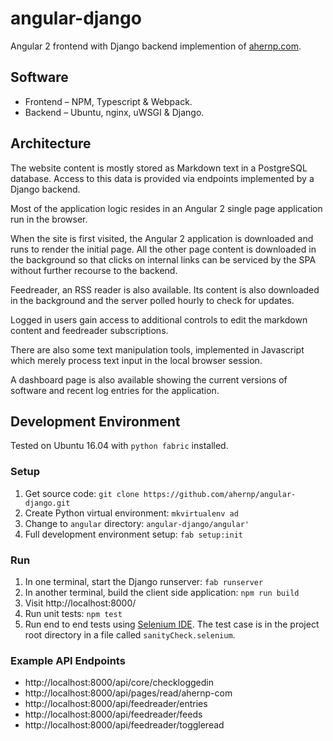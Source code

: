 # angular-django

Angular 2 frontend with Django backend implemention of [ahernp.com](https://ahernp.com).

## Software

* Frontend – NPM, Typescript & Webpack.
* Backend – Ubuntu, nginx, uWSGI & Django.

## Architecture

The website content is mostly stored as Markdown text in a PostgreSQL database.
Access to this data is provided via endpoints implemented by a Django backend.

Most of the application logic resides in an Angular 2 single page application run in the browser.

When the site is first visited, the Angular 2 application is downloaded and runs to render the initial page.
All the other page content is downloaded in the background so that clicks on internal links can be serviced by the SPA without further recourse to the backend.

Feedreader, an RSS reader is also available. Its content is also downloaded in the background and the server polled hourly to check for updates.

Logged in users gain access to additional controls to edit the markdown content and feedreader subscriptions.

There are also some text manipulation tools, implemented in Javascript which merely process text input in the local browser session.

A dashboard page is also available showing the current versions of software and recent log entries for the application.

## Development Environment

Tested on Ubuntu 16.04 with `python fabric` installed.

### Setup

1. Get source code: `git clone https://github.com/ahernp/angular-django.git`
1. Create Python virtual environment: `mkvirtualenv ad`
1. Change to `angular` directory: `angular-django/angular'`
1. Full development environment setup: `fab setup:init`

### Run

1. In one terminal, start the Django runserver: `fab runserver`
1. In another terminal, build the client side application: `npm run build`
1. Visit http://localhost:8000/
1. Run unit tests: `npm test`
1. Run end to end tests using [Selenium IDE](http://www.seleniumhq.org/projects/ide/). The test case is in the project root directory in a file called `sanityCheck.selenium`.

### Example API Endpoints

* http://localhost:8000/api/core/checkloggedin
* http://localhost:8000/api/pages/read/ahernp-com
* http://localhost:8000/api/feedreader/entries
* http://localhost:8000/api/feedreader/feeds
* http://localhost:8000/api/feedreader/toggleread

